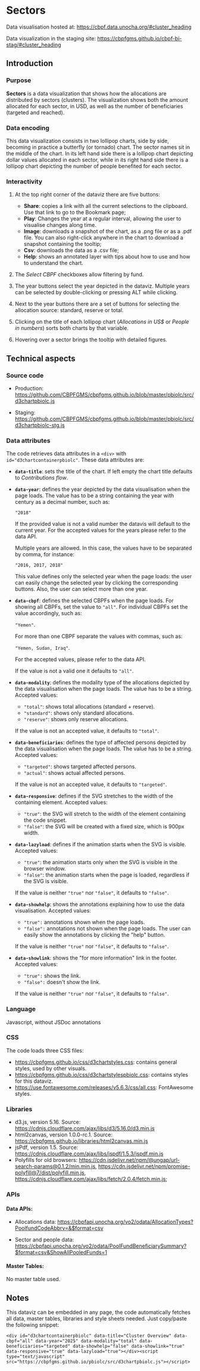 # Sectors

Data visualisation hosted at: https://cbpf.data.unocha.org/#cluster_heading

Data visualization in the staging site: https://cbpfgms.github.io/cbpf-bi-stag/#cluster_heading

## Introduction

### Purpose

**Sectors** is a data visualization that shows how the allocations are distributed by sectors (clusters). The visualization shows both the amount allocated for each sector, in USD, as well as the number of beneficiaries (targeted and reached).

### Data encoding

This data visualization consists in two lollipop charts, side by side, becoming in practice a butterfly (or tornado) chart. The sector names sit in the middle of the chart. In its left hand side there is a lollipop chart depicting dollar values allocated in each sector, while in its right hand side there is a lollipop chart depicting the number of people benefited for each sector.

### Interactivity

1. At the top right corner of the dataviz there are five buttons:

    - **Share**: copies a link with all the current selections to the clipboard. Use that link to go to the Bookmark page;
    - **Play**: Changes the year at a regular interval, allowing the user to visualise changes along time.
    - **Image**: downloads a snapshot of the chart, as a .png file or as a .pdf file. You can also right-click anywhere in the chart to download a snapshot containing the tooltip;
    - **Csv**: downloads the data as a .csv file;
    - **Help**: shows an annotated layer with tips about how to use and how to understand the chart.

2. The _Select CBPF_ checkboxes allow filtering by fund.

3. The year buttons select the year depicted in the dataviz. Multiple years can be selected by double-clicking or pressing ALT while clicking.

4. Next to the year buttons there are a set of buttons for selecting the allocation source: standard, reserve or total.

5. Clicking on the title of each lollipop chart (_Allocations in US$_ or _People in numbers_) sorts both charts by that variable.

6. Hovering over a sector brings the tooltip with detailed figures.

## Technical aspects

### Source code

-   Production: https://github.com/CBPFGMS/cbpfgms.github.io/blob/master/pbiolc/src/d3chartpbiolc.js

-   Staging: https://github.com/CBPFGMS/cbpfgms.github.io/blob/master/pbiolc/src/d3chartpbiolc-stg.js

### Data attributes

The code retrieves data attributes in a `<div>` with `id="d3chartcontainerpbiolc"`. These data attributes are:

-   **`data-title`**: sets the title of the chart. If left empty the chart title defaults to _Contributions flow_.

-   **`data-year`**: defines the year depicted by the data visualisation when the page loads. The value has to be a string containing the year with century as a decimal number, such as:

    `"2018"`

    If the provided value is not a valid number the datavis will default to the current year. For the accepted values for the years please refer to the data API.

    Multiple years are allowed. In this case, the values have to be separated by comma, for instance:

    `"2016, 2017, 2018"`

    This value defines only the selected year when the page loads: the user can easily change the selected year by clicking the corresponding buttons. Also, the user can select more than one year.

-   **`data-cbpf`**: defines the selected CBPFs when the page loads. For showing all CBPFs, set the value to `"all"`. For individual CBPFs set the value accordingly, such as:

    `"Yemen"`.

    For more than one CBPF separate the values with commas, such as:

    `"Yemen, Sudan, Iraq"`.

    For the accepted values, please refer to the data API.

    If the value is not a valid one it defaults to `"all"`.

-   **`data-modality`**: defines the modality type of the allocations depicted by the data visualisation when the page loads. The value has to be a string. Accepted values:

    -   `"total"`: shows total allocations (standard + reserve).
    -   `"standard"`: shows only standard allocations.
    -   `"reserve"`: shows only reserve allocations.

    If the value is not an accepted value, it defaults to `"total"`.

-   **`data-beneficiaries`**: defines the type of affected persons depicted by the data visualisation when the page loads. The value has to be a string. Accepted values:

    -   `"targeted"`: shows targeted affected persons.
    -   `"actual"`: shows actual affected persons.

    If the value is not an accepted value, it defaults to `"targeted"`.

-   **`data-responsive`**: defines if the SVG stretches to the width of the containing element. Accepted values:

    -   `"true"`: the SVG will stretch to the width of the element containing the code snippet.
    -   `"false"`: the SVG will be created with a fixed size, which is 900px width.

-   **`data-lazyload`**: defines if the animation starts when the SVG is visible. Accepted values:

    -   `"true"`: the animation starts only when the SVG is visible in the browser window.
    -   `"false"`: the animation starts when the page is loaded, regardless if the SVG is visible.

    If the value is neither `"true"` nor `"false"`, it defaults to `"false"`.

-   **`data-showhelp`**: shows the annotations explaining how to use the data visualisation. Accepted values:

    -   `"true":` annotations shown when the page loads.
    -   `"false":` annotations not shown when the page loads. The user can easily show the annotations by clicking the "help" button.

    If the value is neither `"true"` nor `"false"`, it defaults to `"false"`.

-   **`data-showlink`**: shows the "for more information" link in the footer. Accepted values:

    -   `"true":` shows the link.
    -   `"false":` doesn't show the link.

    If the value is neither `"true"` nor `"false"`, it defaults to `"false"`.

### Language

Javascript, without JSDoc annotations

### CSS

The code loads three CSS files:

-   https://cbpfgms.github.io/css/d3chartstyles.css: contains general styles, used by other visuals.
-   https://cbpfgms.github.io/css/d3chartstylespbiolc.css: contains styles for this dataviz.
-   https://use.fontawesome.com/releases/v5.6.3/css/all.css: FontAwesome styles.

### Libraries

-   d3.js, version 5.16. Source: https://cdnjs.cloudflare.com/ajax/libs/d3/5.16.0/d3.min.js
-   html2canvas, version 1.0.0-rc.1. Source: https://cbpfgms.github.io/libraries/html2canvas.min.js
-   jsPdf, version 1.5. Source: https://cdnjs.cloudflare.com/ajax/libs/jspdf/1.5.3/jspdf.min.js
-   Polyfills for old browsers: https://cdn.jsdelivr.net/npm/@ungap/url-search-params@0.1.2/min.min.js,
    https://cdn.jsdelivr.net/npm/promise-polyfill@7/dist/polyfill.min.js,
    https://cdnjs.cloudflare.com/ajax/libs/fetch/2.0.4/fetch.min.js;

### APIs

#### Data APIs:

-   Allocations data: https://cbpfapi.unocha.org/vo2/odata/AllocationTypes?PoolfundCodeAbbrv=&$format=csv

-   Sector and people data: https://cbpfapi.unocha.org/vo2/odata/PoolFundBeneficiarySummary?$format=csv&ShowAllPooledFunds=1

#### Master Tables:

No master table used.

## Notes

This dataviz can be embedded in any page, the code automatically fetches all data, master tables, libraries and style sheets needed.
Just copy/paste the following snippet:

`<div id="d3chartcontainerpbiolc" data-title="Cluster Overview" data-cbpf="all" data-year="2025" data-modality="total" data-beneficiaries="targeted" data-showhelp="false" data-showlink="true" data-responsive="true" data-lazyload="true"></div><script type="text/javascript" src="https://cbpfgms.github.io/pbiolc/src/d3chartpbiolc.js"></script>`
